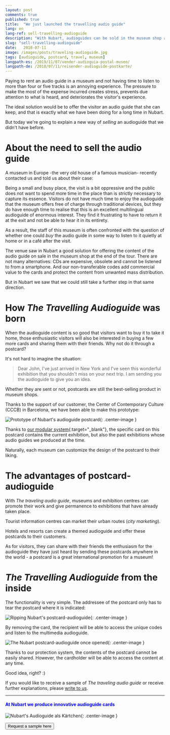 ```yaml
---
layout: post
comments: true
published: true
title:  "We just launched the travelling audio guide"
lang: en
lang-ref: sell-travelling-audioguide
description: "With Nubart, audioguides can be sold in the museum shop as a postcard."
slug: "sell-travelling-audioguide"
date:   2018-07-11
image: /images/posts/traveling-audioguide.jpg
tags: [audioguide, postcard, travel, museum]
langpath-es: /2019/11/07/vender-audioguia-postal-museo/
langpath-de: /2018/07/11/reisender-audioguide-postkarte/
---
```



Paying to rent an audio guide in a museum and not having time to listen to more than four or five tracks is an annoying experience. The pressure to make the most of the expense incurred creates stress, prevents due attention to what is heard, and deteriorates the visitor's experience. 

The ideal solution would be to offer the visitor an audio guide that she can keep, and that is exactly what we have been doing for a long time in Nubart. 

But today we're going to explain a new way of *selling* an audioguide that we didn't have before. 

<!--more-->
# About the need to sell the audio guide

A museum in Europe -the very old house of a famous musician- recently contacted us and told us about their case: 

Being a small and busy place, the visit is a bit oppressive and the public does not want to spend more time in the place than is strictly necessary to capture its essence. Visitors do not have much time to enjoy the audioguide that the museum offers free of charge through traditional devices, but they do have enough time to realise that this is an excellent multilingual audioguide of enormous interest. They find it frustrating to have to return it at the exit and not be able to hear it in its entirety. 

As a result, the staff of this museum is often confronted with the question of whether one could *buy* the audio guide in some way to listen to it quietly at home or in a café after the visit. 

The venue saw in Nubart a good solution for offering the content of the audio guide on sale in the museum shop at the end of the tour. There are not many alternatives: CDs are expensive, obsolete and cannot be listened to from a smartphone. And our non-transferable codes add commercial value to the cards and protect the content from unwanted mass distribution. 

But in Nubart we saw that we could still take a further step in that same direction. 

# How *The Travelling Audioguide* was born

When the audioguide content is so good that visitors want to buy it to take it home, those enthusiastic visitors will also be interested in buying a few more cards and sharing them with their friends. Why not do it through a postcard?

It's not hard to imagine the situation:

> Dear John, I've just arrived in New York and I've seen this wonderful exhibition that you shouldn't miss on your next trip. I am sending you the audioguide to give you an idea. 

Whether they are sent or not, postcards are still the best-selling product in museum shops. 

Thanks to the support of our customer, the Center of Contemporary Culture (CCCB) in Barcelona, we have been able to make this prototype:

![Prototype of Nubart's audioguide postcard]({{site.baseurl}}/images/posts/nubart-postcard-audioguide.jpg){: .center-image }
 
 Thanks to [our modular system](https://www.nubart.eu/multimedia-audioguide.html){:target="_blank"}, the specific card on this postcard contains the current exhibition, but also the past exhibitions whose audio guides we produced at the time. 
 
Naturally, each museum can customize the design of the postcard to their liking. 

# The advantages of postcard-audioguide

With *The traveling audio guide*, museums and exhibition centres can promote their work and give permanence to exhibitions that have already taken place. 

Tourist information centres can market their urban routes (*city marketing*). 

Hotels and resorts can create a themed audioguide and offer these postcards to their customers. 

As for visitors, they can share with their friends the enthusiasm for the audioguide they have just heard by sending these postcards anywhere in the world - a postcard is a great international promotion for a museum! 

# *The Travelling Audioguide* from the inside

The functionality is very simple. The addressee of the postcard only has to tear the postcard where it is indicated:

![Ripping Nubart's postcard-audioguide]({{site.baseurl}}/images/posts/nubart-postcard-audioguide-inside1.jpg){: .center-image }

By removing the card, the recipient will be able to access the unique codes and listen to the multimedia audioguide.  

![The Nubart postcard-audioguide once opened]({{site.baseurl}}/images/posts/nubart-postcard-audioguide-inside2.jpg){: .center-image }

Thanks to our protection system, the contents of the postcard cannot be easily shared. However, the cardholder will be able to access the content at any time. 

Good idea, right? :)

If you would like to receive a sample of *The traveling audio guide* or receive further explanations, please <a href="mailto:info@nubart.eu">write to us</a>.


***

#### <font color="blue">At Nubart we produce innovative audioguide cards</font>


![Nubart's Audioguide als Kärtchen]({{site.baseurl}}/images/posts/proceso-nubart.png){: .center-image }
<form action="../../../../../">
    <input type="submit" value="Request a sample here" />
</form>